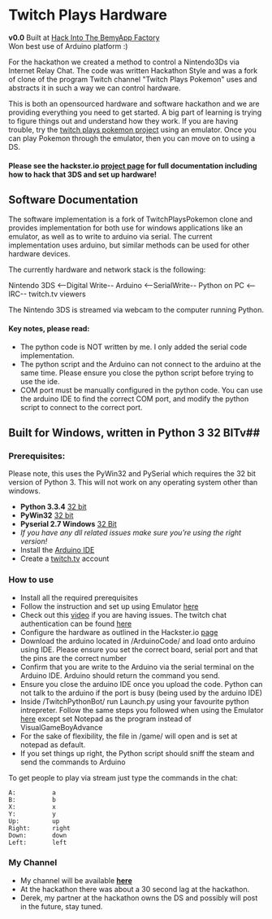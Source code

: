 Twitch Plays Hardware
=========

**v0.0** Built at [Hack Into The BemyApp Factory](http://public.bemyapp.com/thefactory/)     
Won best use of Arduino platform :)     

For the hackathon we created a method to control a Nintendo3Ds via Internet Relay Chat.  The code was written Hackathon Style and was a fork of clone of the program Twitch channel "Twitch Plays Pokemon" uses and abstracts it in such a way we can control hardware.

This is both an opensourced hardware and software hackathon and we are providing everything you need to get started.  A big part of learning is trying to figure things out and understand how they work.  If you are having trouble, try the [twitch plays pokemon project](https://github.com/sunshinekitty5/TwitchPlaysPokemon) using an emulator.  Once you can play Pokemon through the emulator, then you can move on to using a DS.

#### Please see the hackster.io [project page](http://www.hackster.io/392/twitchplayshardware "Project Page") for full documentation including how to hack that 3DS and set up hardware!  ####

## Software Documentation ##

The software implementation is a fork of TwitchPlaysPokemon clone and provides implementation for both use for windows applications like an emulator, as well as to write to arduino via serial.  The current implementation uses arduino, but similar methods can be used for other hardware devices.

The currently hardware and network stack is the following:

Nintendo 3DS  <--Digital Write--  Arduino  <--SerialWrite--  Python on PC  <--IRC--  twitch.tv viewers

The Nintendo 3DS is streamed via webcam to the computer running Python.

#### Key notes, please read: ####
- The python code is NOT written by me.  I only added the serial code implementation.
- The python script and the Arduino can not connect to the arduino at the same time.  Please ensure you close the python script before trying to use the ide.
- COM port must be manually configured in the python code.  You can use the arduino IDE to find the correct COM port, and modify the python script to connect to the correct port.


## Built for Windows, written in Python 3 32 BITv##

### Prerequisites: ###

Please note, this uses the PyWin32 and PySerial which requires the 32 bit version of Python 3.  This will not work on any operating system other than windows.

- **Python 3.3.4** [32 bit](http://www.python.org/ftp/python/3.3.4/python-3.3.4.msi "32 bit")
- **PyWin32**  [32 bit](http://sourceforge.net/projects/pywin32/files/pywin32/Build%20218/pywin32-218.win32-py3.3.exe/download "32 bit")
- **Pyserial 2.7 Windows** [ 32 Bit](https://pypi.python.org/packages/any/p/pyserial/pyserial-2.7.win32_py3k.exe#md5=c6fb580ae7763671297794b8a1d91c9e)
- *If you have any dll related issues make sure you're using the right version!*
- Install the [Arduino IDE](http://arduino.cc/en/Main/Software)
- Create a [twitch.tv](http://twitch.tv) account




### How to use ###
- Install all the required prerequisites
- Follow the instruction and set up using Emulator [here](https://github.com/sunshinekitty5/TwitchPlaysPokemon)
- Check out this [video](https://www.youtube.com/watch?v=LvBU9SJ8sfE&feature=youtu.be) if you are having issues.  The twitch chat authentication can be found [here](http://twitchapps.com/tmi/)
- Configure the hardware as outlined in the Hackster.io [page](http://www.hackster.io/392/twitchplayshardware)
- Download the arduino located in /ArduinoCode/ and load onto arduino using IDE.  Please ensure you set the correct board, serial port and that the pins are the correct number
- Confirm that you are write to the Arduino via the serial terminal on the Arduino IDE.  Arduino should return the command you send.
- Ensure you close the arduino IDE once you upload the code.  Python can not talk to the arduino if the port is busy (being used by the arduino IDE)
- Inside /TwitchPythonBot/ run Launch.py using your favourite python intrepreter.  Follow the same steps you followed when using  the Emulator [here](https://github.com/sunshinekitty5/TwitchPlaysPokemon) except set Notepad as the program instead of VisualGameBoyAdvance
- For the sake of flexibility, the file in /game/ will open and is set at notepad as default.
- If you set things up right, the Python script should sniff the steam and send the commands to Arduino

To get people to play via stream just type the commands in the chat:
 
    A:    		a
	B:			b
	X:			x
	Y:			y
	Up:         up
	Right: 		right
	Down: 		down
	Left: 		left


### My Channel ###

- My channel will be available [**here**](http://www.twitch.tv/twitchplayshardware) 
- At the hackathon there was about a 30 second lag at the hackathon.
- Derek, my partner at the hackathon owns the DS and possibly will post in the future, stay tuned.

